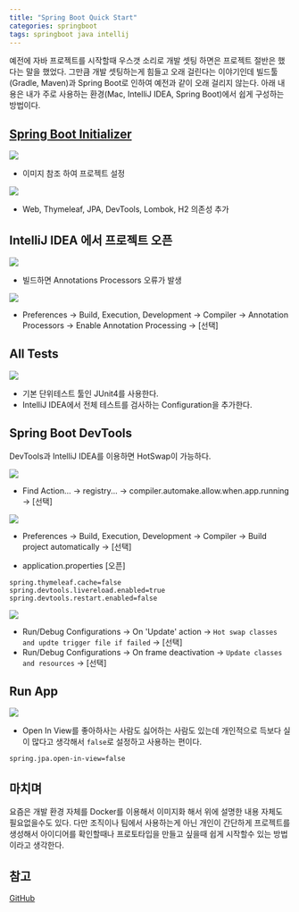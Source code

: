 ```yaml
---
title: "Spring Boot Quick Start"
categories: springboot
tags: springboot java intellij
---
```


예전에 자바 프로젝트를 시작할때 우스갯 소리로 개발 셋팅 하면은 프로젝트 절반은 했다는 말을 했었다.
그만큼 개발 셋팅하는게 힘들고 오래 걸린다는 이야기인데 빌드툴(Gradle, Maven)과 Spring Boot로 인하여
예전과 같이 오래 걸리지 않는다.
아래 내용은 내가 주로 사용하는 환경(Mac, IntelliJ IDEA, Spring Boot)에서 쉽게 구성하는 방법이다.

## [Spring Boot Initializer](https://start.spring.io)
![](/assets/images/2019-11-17/Spring%20Initializr%2001.png)
- 이미지 참조 하여 프로젝트 설정

![](/assets/images/2019-11-17/Spring%20Initializr%2002.png)
- Web, Thymeleaf, JPA, DevTools, Lombok, H2 의존성 추가

## IntelliJ IDEA 에서 프로젝트 오픈
![](/assets/images/2019-11-17/Spring%20Initializr%2003.png)
- 빌드하면 Annotations Processors 오류가 발생

![](/assets/images/2019-11-17/Spring%20Initializr%2004.png)
- Preferences -> Build, Execution, Development -> Compiler -> Annotation Processors -> Enable Annotation Processing -> [선택]

## All Tests
![](/assets/images/2019-11-17/Spring%20Initializr%2005.png)
- 기본 단위테스트 툴인 JUnit4를 사용한다.
- IntelliJ IDEA에서 전체 테스트를 검사하는 Configuration을 추가한다.

## Spring Boot DevTools
DevTools과 IntelliJ IDEA를 이용하면 HotSwap이 가능하다.

![](/assets/images/2019-11-17/Spring%20Initializr%2006-1.png)
- Find Action... -> registry... -> compiler.automake.allow.when.app.running -> [선택]

![](/assets/images/2019-11-17/Spring%20Initializr%2006-2.png)
- Preferences -> Build, Execution, Development -> Compiler -> Build project automatically -> [선택]

- application.properties [오픈]
```
spring.thymeleaf.cache=false
spring.devtools.livereload.enabled=true
spring.devtools.restart.enabled=false
```

![](/assets/images/2019-11-17/Spring%20Initializr%2006-3.png)
- Run/Debug Configurations -> On 'Update' action -> `Hot swap classes and updte trigger file if failed` -> [선택]
- Run/Debug Configurations -> On frame deactivation -> `Update classes and resources` -> [선택]

## Run App
![](/assets/images/2019-11-17/Spring%20Initializr%2007.png)
- Open In View를 좋아하사는 사람도 싫어하는 사람도 있는데 개인적으로 득보다 실이 많다고 생각해서 `false`로 설정하고 사용하는 편이다.
```
spring.jpa.open-in-view=false
```

## 마치며
요즘은 개발 환경 자체를 Docker를 이용해서 이미지화 해서 위에 설명한 내용 자체도 필요없을수도 있다.
다만 조직이나 팀에서 사용하는게 아닌 개인이 간단하게 프로젝트를 생성해서 아이디어를 확인할때나 프로토타입을 만들고 싶을때
쉽게 시작할수 있는 방법이라고 생각한다.

## 참고
[GitHub](https://github.com/daejoon/study/tree/main/spring-boot-quick-start)
